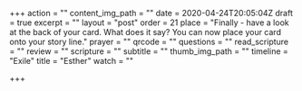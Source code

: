 +++
action = ""
content_img_path = ""
date = 2020-04-24T20:05:04Z
draft = true
excerpt = ""
layout = "post"
order = 21
place = "Finally - have a look at the back of your card. What does it say? You can now place your card onto your story line."
prayer = ""
qrcode = ""
questions = ""
read_scripture = ""
review = ""
scripture = ""
subtitle = ""
thumb_img_path = ""
timeline = "Exile"
title = "Esther"
watch = ""

+++
